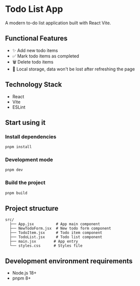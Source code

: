 # Todo List App

A modern to-do list application built with React Vite.

## Functional Features

- ✨ Add new todo items
- ✅ Mark todo items as completed
- 🗑️ Delete todo items
- 💾 Local storage, data won't be lost after refreshing the page

## Technology Stack

- React
- Vite
- ESLint

## Start using it

### Install dependencies

```bash
pnpm install
```

### Development mode

```bash
pnpm dev
```

### Build the project

```bash
pnpm build
```

## Project structure

```
src/
  ├── App.jsx          # App main component
  ├── NewTodoForm.jsx  # New todo form component
  ├── TodoItem.jsx     # Todo item component
  ├── TodoList.jsx     # Todo list component
  ├── main.jsx        # App entry
  └── styles.css      # Styles file
```

## Development environment requirements

- Node.js 18+
- pnpm 8+
